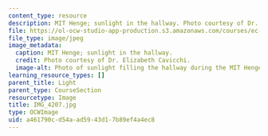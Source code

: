 ```yaml
---
content_type: resource
description: MIT Henge; sunlight in the hallway. Photo courtesy of Dr. Elizabeth Cavicchi.
file: https://ol-ocw-studio-app-production.s3.amazonaws.com/courses/ec-050-recreate-experiments-from-history-inform-the-future-from-the-past-galileo-january-iap-2010/a461790cd54aad5943d17b89ef4a4ec8_IMG_4207.jpg
file_type: image/jpeg
image_metadata:
  caption: MIT Henge; sunlight in the hallway.
  credit: Photo courtesy of Dr. Elizabeth Cavicchi.
  image-alt: Photo of sunlight filling the hallway during the MIT Henge.
learning_resource_types: []
parent_title: Light
parent_type: CourseSection
resourcetype: Image
title: IMG_4207.jpg
type: OCWImage
uid: a461790c-d54a-ad59-43d1-7b89ef4a4ec8
---
```

